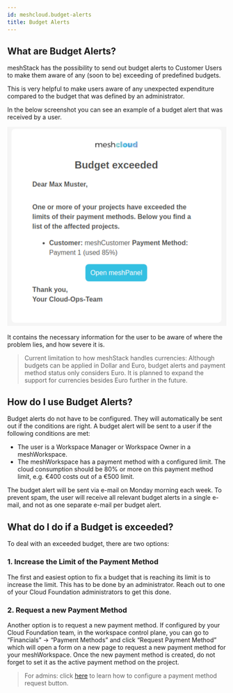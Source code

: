 ```yaml
---
id: meshcloud.budget-alerts
title: Budget Alerts
---
```


## What are Budget Alerts?

meshStack has the possibility to send out budget alerts to Customer Users to make them aware of any (soon to be) exceeding of predefined budgets.

This is very helpful to make users aware of any unexpected expenditure compared to the budget that was defined by an administrator.

In the below screenshot you can see an example of a budget alert that was received by a user.

![Budget Alert Example](./assets/budget_alert_example.png)

It contains the necessary information for the user to be aware of where the problem lies, and how severe it is.

> Current limitation to how meshStack handles currencies: Although budgets can be applied in Dollar and Euro, budget alerts and payment method status only considers Euro. It is planned to expand the support for currencies besides Euro further in the future.

## How do I use Budget Alerts?

Budget alerts do not have to be configured. They will automatically be sent out if the conditions are right. A budget alert will be sent to a user if the following conditions are met:

- The user is a Workspace Manager or Workspace Owner in a meshWorkspace.
- The meshWorkspace has a payment method with a configured limit. The cloud consumption should be 80% or more on this payment method limit, e.g. €400 costs out of a €500 limit.

The budget alert will be sent via e-mail on Monday morning each week. To prevent spam, the user will receive all relevant budget alerts in a single e-mail, and not as one separate e-mail per budget alert.

## What do I do if a Budget is exceeded?

To deal with an exceeded budget, there are two options:

### 1. Increase the Limit of the Payment Method

The first and easiest option to fix a budget that is reaching its limit is to increase the limit. This has to be done by an administrator. Reach out to one of your Cloud Foundation administrators to get this done.

### 2. Request a new Payment Method

Another option is to request a new payment method. If configured by your Cloud Foundation team, in the workspace control plane, you can go to “Financials” → “Payment Methods” and click “Request Payment Method” which will open a form on a new page to request a new payment method for your meshWorkspace.
Once the new payment method is created, do not forget to set it as the active payment method on the project.

> For admins: click [here](https://docs.meshcloud.io/docs/meshcloud.payment-methods.html#external-payment-method-registration) to learn how to configure a payment method request button.
